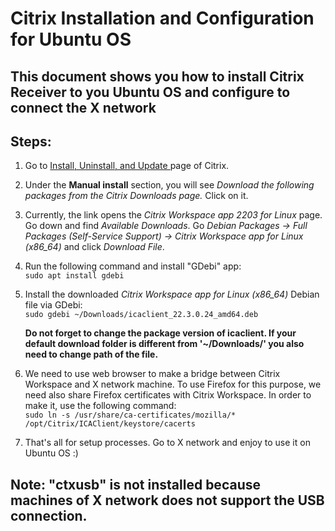 # Citrix Installation and Configuration for Ubuntu OS
## This document shows you how to install Citrix Receiver to you Ubuntu OS and configure to connect the X network

## Steps:
 1. Go to [ Install, Uninstall, and Update ](https://docs.citrix.com/en-us/citrix-workspace-app-for-linux/install.html) page of Citrix.

 2. Under the **Manual install** section, you will see *Download the following packages from the Citrix Downloads page.* Click on it.

 3. Currently, the link opens the *Citrix Workspace app 2203 for Linux* page. Go down and find *Available Downloads*. Go *Debian Packages -> Full Packages (Self-Service Support) -> Citrix Workspace app for Linux (x86_64)* and click *Download File*.

 4. Run the following command and install "GDebi" app:<br>
 `sudo apt install gdebi`

 5. Install the downloaded *Citrix Workspace app for Linux (x86_64)* Debian file via GDebi:<br>
 `sudo gdebi ~/Downloads/icaclient_22.3.0.24_amd64.deb`

    **Do not forget to change the package version of icaclient. If your default download folder is different from '~/Downloads/' you also need to change path of the file.**

 6. We need to use web browser to make a bridge between Citrix Workspace and X network machine. To use Firefox for this purpose, we need also share Firefox certificates with Citrix Workspace. In order to make it, use the following command:<br>
 `sudo ln -s /usr/share/ca-certificates/mozilla/* /opt/Citrix/ICAClient/keystore/cacerts`

 7. That's all for setup processes. Go to X network and enjoy to use it on Ubuntu OS :)

 ## Note: "ctxusb" is not installed because machines of X network does not support the USB connection.